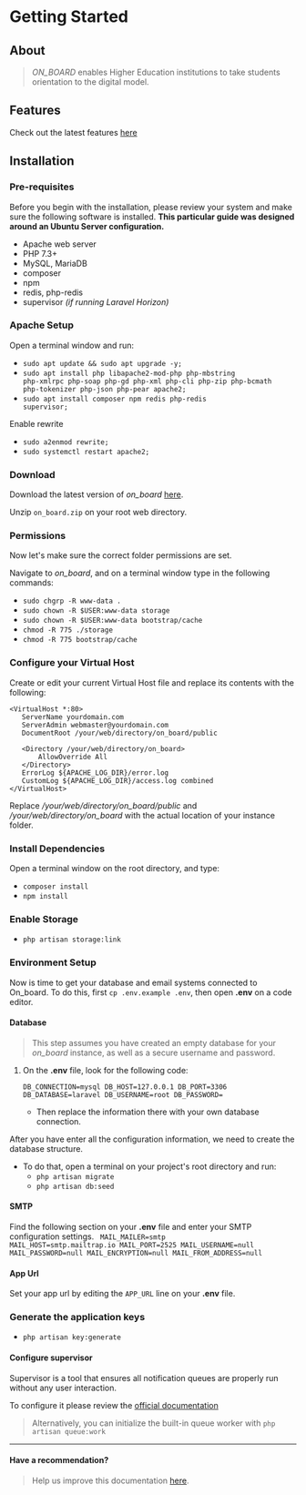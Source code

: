 # Getting Started

## About

> *ON_BOARD* enables Higher Education institutions to take students orientation to the digital model.

## Features
Check out the latest features [here](https://github.com/elvisblanco1993/on_board/releases/latest)

## Installation


### Pre-requisites
Before you begin with the installation, please review your system and make sure the following software is installed.
**This particular guide was designed around an Ubuntu Server configuration.**
* Apache web server
* PHP 7.3+
* MySQL, MariaDB
* composer
* npm
* redis, php-redis
* supervisor *(if running Laravel Horizon)*

### Apache Setup
Open a terminal window and run:
* <code>sudo apt update && sudo apt upgrade -y;</code>
* <code>sudo apt install php libapache2-mod-php php-mbstring php-xmlrpc php-soap php-gd php-xml php-cli php-zip php-bcmath php-tokenizer php-json php-pear apache2;</code>
* <code>sudo apt install composer npm redis php-redis supervisor;</code>

Enable rewrite
* <code>sudo a2enmod rewrite;</code>
* <code>sudo systemctl restart apache2;</code>

### Download
Download the latest version of *on_board* [here](https://github.com/elvisblanco1993/on_board/releases/latest).

Unzip <code>on_board.zip</code> on your root web directory.

### Permissions
Now let's make sure the correct folder permissions are set.

Navigate to *on_board*, and on a terminal window type in the following commands:

* <code>sudo chgrp -R www-data . </code>
* <code>sudo chown -R $USER:www-data storage</code>
* <code>sudo chown -R $USER:www-data bootstrap/cache</code>
* <code>chmod -R 775 ./storage</code>
* <code>chmod -R 775 bootstrap/cache</code>


### Configure your Virtual Host

Create or edit your current Virtual Host file and replace its contents with the following:

```
<VirtualHost *:80>
   ServerName yourdomain.com
   ServerAdmin webmaster@yourdomain.com
   DocumentRoot /your/web/directory/on_board/public

   <Directory /your/web/directory/on_board>
       AllowOverride All
   </Directory>
   ErrorLog ${APACHE_LOG_DIR}/error.log
   CustomLog ${APACHE_LOG_DIR}/access.log combined
</VirtualHost>

```
Replace */your/web/directory/on_board/public* and */your/web/directory/on_board* with the actual location of your instance folder.

### Install Dependencies
Open a terminal window on the root directory, and type:
* <code>composer install</code>
* <code>npm install</code>

### Enable Storage
* <code>php artisan storage:link</code>

### Environment Setup
Now is time to get your database and email systems connected to On_board.
To do this, first <code>cp .env.example .env</code>, then open **.env** on a code editor.

#### Database
> This step assumes you have created an empty database for your *on_board* instance, as well as a secure username and password.

1. On the **.env** file, look for the following code:

    <code>DB_CONNECTION=mysql
    DB_HOST=127.0.0.1
    DB_PORT=3306
    DB_DATABASE=laravel
    DB_USERNAME=root
    DB_PASSWORD=</code>
    * Then replace the information there with your own database connection.

After you have enter all the configuration information, we need to create the database structure.

* To do that, open a terminal on your project's root directory and run:
    * <code>php artisan migrate</code>
    * <code>php artisan db:seed</code>

#### SMTP
Find the following section on your **.env** file and enter your SMTP configuration settings.
<code>
MAIL_MAILER=smtp
MAIL_HOST=smtp.mailtrap.io
MAIL_PORT=2525
MAIL_USERNAME=null
MAIL_PASSWORD=null
MAIL_ENCRYPTION=null
MAIL_FROM_ADDRESS=null
</code>

#### App Url
Set your app url by editing the <code>APP_URL</code> line on your **.env** file.

### Generate the application keys
* <code>php artisan key:generate</code>

#### Configure supervisor
Supervisor is a tool that ensures all notification queues are properly run without any user interaction.

To configure it please review the [official documentation](https://laravel.com/docs/8.x/queues#supervisor-configuration)

> Alternatively, you can initialize the built-in queue worker with <code>php artisan queue:work</code>

<hr>

#### Have a recommendation?

> Help us improve this documentation [here](https://github.com/elvisblanco1993/nboard-docs/pulls).

